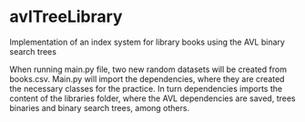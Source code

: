 # avlTreeLibrary
Implementation of an index system for library books using the AVL binary search trees

When running main.py file, two new random datasets will be created from books.csv. Main.py will import the dependencies, where they are created the necessary classes for the practice. In turn dependencies imports the content of the libraries folder, where the AVL dependencies are saved, trees binaries and binary search trees, among others.
